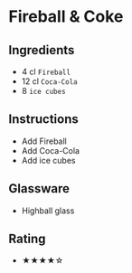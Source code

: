 # Fireball & Coke

## Ingredients
- 4 cl `Fireball`
- 12 cl `Coca-Cola`
- 8 `ice cubes`

## Instructions
- Add Fireball
- Add Coca-Cola
- Add ice cubes

## Glassware
- Highball glass

## Rating
- ★★★★☆